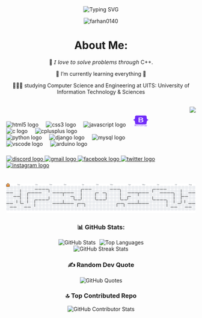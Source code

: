 <div align="center">
  <img src="https://readme-typing-svg.demolab.com?font=VT323&weight=600&size=30&duration=4998&pause=1000&color=4FECF7&width=435&lines=Assalamu+Alaikum+%F0%9F%91%8B;%F0%9F%92%AB+I'm+Farhan+Nadim" alt="Typing SVG" />
</div>

<p align="center"> <img src="https://komarev.com/ghpvc/?username=farhan0140&label=Profile%20views&color=0e75b6&style=flat" alt="farhan0140" /> </p>


<h1 align="center">  
  About Me:
</h1>
<p align="center"> 
🤔 𝘐 𝘭𝘰𝘷𝘦 𝘵𝘰 𝘴𝘰𝘭𝘷𝘦 𝘱𝘳𝘰𝘣𝘭𝘦𝘮𝘴 𝘵𝘩𝘳𝘰𝘶𝘨𝘩 C++.
</p>
<p align="center"> 
🌱 I’m currently learning everything 🤣
</p>
<p align="center"> 
👨🏼‍🎓 studying Computer Science and Engineering at UITS: University of Information Technology & Sciences
</p>

<br>

<img align="right" height="150" src="https://media0.giphy.com/media/v1.Y2lkPTc5MGI3NjExN2I5Z3pqeXQ0eTEzd2NlamFxNmN5bWRya2Y5bWcycjhjOHJsZ2k5MyZlcD12MV9pbnRlcm5hbF9naWZfYnlfaWQmY3Q9Zw/QDjpIL6oNCVZ4qzGs7/giphy.gif"  />

###

<div align="left">
  <img src="https://cdn.jsdelivr.net/gh/devicons/devicon/icons/html5/html5-original.svg" height="30" alt="html5 logo"  />
  <img width="12" />
  <img src="https://cdn.jsdelivr.net/gh/devicons/devicon/icons/css3/css3-original.svg" height="30" alt="css3 logo"  />
  <img width="12" />
  <img src="https://cdn.jsdelivr.net/gh/devicons/devicon/icons/javascript/javascript-original.svg" height="30" alt="javascript logo"  />
  <img width="12" />
  <img src="https://raw.githubusercontent.com/devicons/devicon/master/icons/bootstrap/bootstrap-plain-wordmark.svg" alt="bootstrap" width="40" height="30"/>
  <img width="12" />
  <br>
  <img src="https://cdn.jsdelivr.net/gh/devicons/devicon/icons/c/c-original.svg" height="30" alt="c logo"  />
  <img width="12" />
  <img src="https://cdn.jsdelivr.net/gh/devicons/devicon/icons/cplusplus/cplusplus-original.svg" height="30" alt="cplusplus logo"  />
  <img width="12" />
  <br>
  <img src="https://cdn.jsdelivr.net/gh/devicons/devicon/icons/python/python-original.svg" height="30" alt="python logo"  />
  <img width="12" />
  <img src="https://cdn.jsdelivr.net/gh/devicons/devicon/icons/django/django-plain.svg" height="30" alt="django logo"  />
  <img width="12" />
  <img src="https://cdn.jsdelivr.net/gh/devicons/devicon/icons/mysql/mysql-original.svg" height="30" alt="mysql logo"  />
  <img width="12" />
  <br>
  <img src="https://cdn.jsdelivr.net/gh/devicons/devicon/icons/vscode/vscode-original.svg" height="30" alt="vscode logo"  />
  <img width="12" />
  <img src="https://cdn.jsdelivr.net/gh/devicons/devicon/icons/arduino/arduino-original.svg" height="30" alt="arduino logo"  />
</div>

###

<div align="left">
  <a href="farhan_nadim" target="_blank">
    <img src="https://img.shields.io/static/v1?message=Discord&logo=discord&label=&color=7289DA&logoColor=white&labelColor=&style=for-the-badge" height="35" alt="discord logo"  />
  </a>
  <a href="farhannadim0000@gmail.com" target="_blank">
    <img src="https://img.shields.io/static/v1?message=Gmail&logo=gmail&label=&color=D14836&logoColor=white&labelColor=&style=for-the-badge" height="35" alt="gmail logo"  />
  </a>
  <a href="https://www.facebook.com/nadim.sourav.3" target="_blank">
    <img src="https://img.shields.io/static/v1?message=Facebook&logo=facebook&label=&color=1877F2&logoColor=white&labelColor=&style=for-the-badge" height="35" alt="facebook logo"  />
  </a>
  <a href="https://x.com/FarhanNadim1686" target="_blank">
    <img src="https://img.shields.io/static/v1?message=Twitter&logo=twitter&label=&color=1DA1F2&logoColor=white&labelColor=&style=for-the-badge" height="35" alt="twitter logo"  />
  </a>
  <a href="https://www.instagram.com/farhan_nadim_2/" target="_blank">
    <img src="https://img.shields.io/static/v1?message=Instagram&logo=instagram&label=&color=E4405F&logoColor=white&labelColor=&style=for-the-badge" height="35" alt="instagram logo"  />
  </a>
</div>

<br>

###

<picture>
  <source media="(prefers-color-scheme: dark)" srcset="https://raw.githubusercontent.com/Farhan0140/Farhan0140/output/pacman-contribution-graph-dark.svg">
  <source media="(prefers-color-scheme: light)" srcset="https://raw.githubusercontent.com/Farhan0140/Farhan0140/output/pacman-contribution-graph.svg">
  <img alt="pacman contribution graph" src="https://raw.githubusercontent.com/Farhan0140/Farhan0140/output/pacman-contribution-graph.svg">
</picture>

###

<h3 align="center">  
  📊 GitHub Stats:  
</h3>
<div align="center" style="display: flex; flex-wrap: wrap; gap: 10px; align-items: center; justify-content:center;">
  <img src="https://github-readme-stats.vercel.app/api?username=Farhan0140&theme=aura&hide_border=true&include_all_commits=true&count_private=false" alt="GitHub Stats" />
  <img src="https://github-readme-stats.vercel.app/api/top-langs/?username=Farhan0140&theme=aura&hide_border=true&include_all_commits=true&count_private=false&layout=compact" alt="Top Languages" />
</div>
<div align="center">
  <img src="https://nirzak-streak-stats.vercel.app/?user=Farhan0140&theme=aura&hide_border=true" alt="GitHub Streak Stats" />
</div>

<h3 align="center">  
  ✍️ Random Dev Quote
</h3>
<div align="center">
  <img src="https://quotes-github-readme.vercel.app/api?type=horizontal&theme=radical" alt="GitHub Quotes" />
</div>

<h3 align="center">  
  🔝 Top Contributed Repo
</h3>

<div align="center">
  <img src="https://github-contributor-stats.vercel.app/api?username=Farhan0140&limit=5&theme=one_dark_pro&combine_all_yearly_contributions=true" alt="GitHub Contributor Stats" />
</div>
